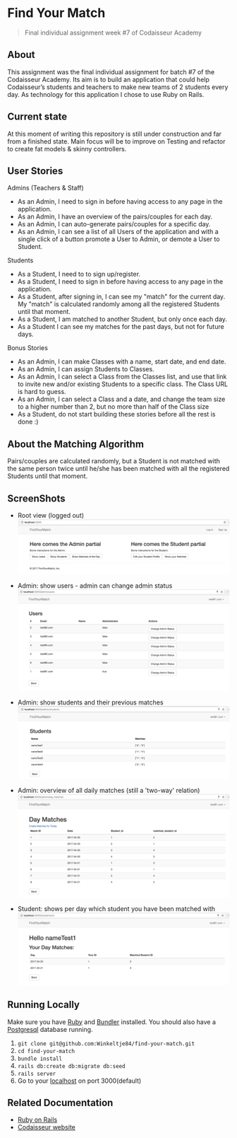 # Find Your Match
> Final individual assignment week #7 of Codaisseur Academy

## About
This assignment was the final individual assignment for batch #7 of the Codaisseur Academy. Its aim is to build an application that could help Codaisseur’s students and teachers to make new teams of 2 students every day.
As technology for this application I chose to use Ruby on Rails.

## Current state
At this moment of writing this repository is still under construction and far from a finished state. Main focus will be to improve on Testing and refactor to create fat models & skinny controllers.


## User Stories
Admins (Teachers & Staff)
- As an Admin, I need to sign in before having access to any page in the application.
- As an Admin, I have an overview of the pairs/couples for each day.
- As an Admin, I can auto-generate pairs/couples for a specific day.
- As an Admin, I can see a list of all Users of the application and with a single click of a button promote a User to Admin, or demote a User to Student.

Students
- As a Student, I need to to sign up/register.
- As a Student, I need to sign in before having access to any page in the application.
- As a Student, after signing in, I can see my "match" for the current day. My "match" is calculated randomly among all the registered Students until that moment.
- As a Student, I am matched to another Student, but only once each day.
- As a Student I can see my matches for the past days, but not for future days.

Bonus Stories
- As an Admin, I can make Classes with a name, start date, and end date.
- As an Admin, I can assign Students to Classes.
- As an Admin, I can select a Class from the Classes list, and use that link to invite new and/or existing Students to a specific class. The Class URL is hard to guess.
- As an Admin, I can select a Class and a date, and change the team size to a higher number than 2, but no more than half of the Class size
- As a Student, do not start building these stories before all the rest is done :)

## About the Matching Algorithm
Pairs/couples are calculated randomly, but a Student is not matched with the same person twice until he/she has been matched with all the registered Students until that moment.

## ScreenShots
- Root view (logged out)
[![](https://github.com/Winkeltje84/find-your-match/blob/master/app/assets/images/screenshots/screen_shot_home.png?raw=true)](/assets/images/screenshots/screen_shot_home.png?raw=true)

- Admin: show users - admin can change admin status
[![](https://github.com/Winkeltje84/find-your-match/blob/master/app/assets/images/screenshots/screen_show_users.png?raw=true)](/assets/images/screenshots/screen_show_users.png?raw-true)

- Admin: show students and their previous matches
[![](https://github.com/Winkeltje84/find-your-match/blob/master/app/assets/images/screenshots/screen_shot_student_and_matches.png?raw-true)](/assets/images/screenshots/screen_shot_student_and_matches.png?raw-true)

- Admin: overview of all daily matches (still a 'two-way' relation)
[![](https://github.com/Winkeltje84/find-your-match/blob/master/app/assets/images/screenshots/screen_shot_daily_matches.png?raw-true)](/assets/images/screenshots/screen_shot_daily_matches.png?raw-true)

- Student: shows per day which student you have been matched with
[![](https://github.com/Winkeltje84/find-your-match/blob/master/app/assets/images/screenshots/screen_shot_your_matches.png?raw-true)](/assets/images/screenshots/screen_shot_your_matches.png?raw-true)

## Running Locally
Make sure you have [Ruby](https://www.ruby-lang.org/en/) and [Bundler](http://bundler.io/) installed.
You should also have a [Postgresql](https://www.postgresql.org/) database running.

  1. `git clone git@github.com:Winkeltje84/find-your-match.git`
  2. `cd find-your-match`
  3. `bundle install`
  4. `rails db:create db:migrate db:seed`
  5. `rails server`
  6. Go to your [localhost](http://localhost:3000) on port 3000(default)

## Related Documentation
  * [Ruby on Rails](http://rubyonrails.org/)
  * [Codaisseur website](https://www.codaisseur.com/)
